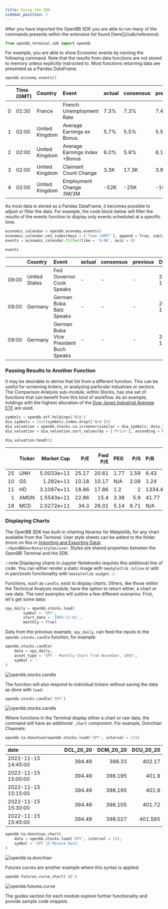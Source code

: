 ```yaml
---
title: Using the SDK 
sidebar_position: 2
---
```


After you have imported the OpenBB SDK you are able to run many of the commands presents within the extensive list found [here]](/sdk/reference).

```python
from openbb_terminal.sdk import openbb
```

For example, you are able to show Economic events by running the following command. Note that the results from data functions are not stored to memory unless explicitly instructed to. Most functions returning data are presented as a Pandas DataFrame.

```python
openbb.economy.events()
```

|     | Time (GMT) | Country        | Event                         | actual | consensus | previous | Date       |
| --: | :--------- | :------------- | :---------------------------- | :----- | :-------- | :------- | :--------- |
|   0 | 01:30      | France         | French Unemployment Rate      | 7.3%   | 7.3%      | 7.4%     | 2022-11-15 |
|   1 | 02:00      | United Kingdom | Average Earnings ex Bonus     | 5.7%   | 5.5%      | 5.5%     | 2022-11-15 |
|   2 | 02:00      | United Kingdom | Average Earnings Index +Bonus | 6.0%   | 5.9%      | 6.1%     | 2022-11-15 |
|   3 | 02:00      | United Kingdom | Claimant Count Change         | 3.3K   | 17.3K     | 3.9K     | 2022-11-15 |
|   4 | 02:00      | United Kingdom | Employment Change 3M/3M       | -52K   | -25K      | -109K    | 2022-11-15 |

As most data is stored as a Pandas DataFrame, it becomes possible to adjust or filter the data. For example, the code block below will filter the results of the events function to display only events scheduled at a specific time.

```python
economic_calendar = openbb.economy.events()
economic_calendar.set_index(keys = ['Time (GMT)'], append = True, inplace = True)
events = economic_calendar.filter(like = '9:00', axis = 0)

events
```

|       | Country       | Event                                  | actual | consensus | previous | Date       |
| :---- | :------------ | :------------------------------------- | :----- | :-------- | :------- | :--------- |
| 09:00 | United States | Fed Governor Cook Speaks               | -      | -         | -        | 2022-11-15 |
| 09:00 | Germany       | German Buba Balz Speaks                | -      | -         | -        | 2022-11-15 |
| 09:00 | Germany       | German Buba Vice President Buch Speaks | -      | -         | -        | 2022-11-15 |

### Passing Results to Another Function

It may be desirable to derive that list from a different function. This can be useful for screening tickers, or analyzing particular industries or sectors. The Comparison Analysis sub-module, within Stocks, has one set of functions that can benefit from this kind of workflow. As an example, holdings with the highest allocation of the [Dow Jones Industrial Average ETF](https://www.ssga.com/us/en/intermediary/etfs/funds/spdr-dow-jones-industrial-average-etf-trust-dia) are used.

```python
symbols = openbb.etf.holdings('DIA')
dia_symbols = list(symbols.index.drop(['N/A']))
dia_valuation = openbb.stocks.ca.screener(similar = dia_symbols, data_type = 'valuation')
dia_valuation = dia_valuation.sort_values(by = ['Price'], ascending = False).convert_dtypes()

dia_valuation.head(5)
```

|     | Ticker | Market Cap |   P/E | Fwd P/E | PEG  |  P/S | P/B     |   P/C |  P/FCF | EPS this Y | EPS next Y | EPS past 5Y | EPS next 5Y | Sales past 5Y |  Price |  Change |  Volume |
| --: | :----- | ---------: | ----: | ------: | :--- | ---: | :------ | ----: | -----: | ---------: | ---------: | ----------: | ----------: | ------------: | -----: | ------: | ------: |
|  25 | UNH    | 5.0033e+11 | 25.17 |   20.61 | 1.77 | 1.59 | 6.43    | 12.88 |  19.61 |      0.128 |     0.1315 |       0.201 |      0.1422 |         0.092 | 503.01 | -0.0209 | 5007787 |
|  10 | GS     |  1.282e+11 | 10.18 |   10.17 | N/A  | 2.08 | 1.24    |  0.45 |   2.98 |      1.403 |     0.0976 |       0.296 |     -0.0912 |         0.113 | 382.88 |  0.0014 | 3184768 |
|  11 | HD     | 3.1097e+11 | 18.86 |   17.86 | 1.2  |    2 | 1334.43 |   247 |  89.72 |      0.301 |     0.0361 |       0.192 |       0.157 |         0.098 | 311.93 |  0.0163 | 9239159 |
|   1 | AMGN   | 1.5543e+11 | 22.86 |    15.4 | 3.38 |  5.9 | 41.77   | 13.54 |  32.04 |     -0.165 |     0.0486 |       0.001 |      0.0677 |         0.025 |  283.6 |  -0.006 | 2761083 |
|  18 | MCD    | 2.0272e+11 |  34.3 |   26.01 | 5.14 | 8.71 | N/A     | 71.67 | 118.65 |      0.591 |     0.0522 |        0.13 |      0.0667 |        -0.012 | 267.84 | -0.0163 | 5421817 |

### Displaying Charts

The OpenBB SDK has built-in charting libraries for Matplotlib, for any chart available from the Terminal. User style sheets can be added to the folder (more on this in [Importing and Exporting Data](/sdk/guides/basics/data)), `~/OpenBBUserData/styles/user`. Styles are shared properties between the OpenBB Terminal and the SDK.

:::note Displaying charts in Jupyter Notebooks requires this additional line of code. You can either render a static image with `%matplotlib inline` or add in pan/zoom functionality with `%matplotlib widget`.
:::

Functions, such as `candle`, exist to display charts. Others, like those within the Technical Analysis module, have the option to return either, a chart or raw data. The next examples will outline a few different scenarios. First, let's get some data:

```python
spy_daily = openbb.stocks.load(
        symbol = 'SPY',
        start_date = '1993-11-01',
        monthly = True)
```

Data from the previous example, `spy_daily`, can feed the inputs to the `openbb.stocks.candle` function, for example:

```python
openbb.stocks.candle(
    data = spy_daily,
    asset_type = 'SPY - Monthly Chart from November, 1993',
    symbol = ''
)
```

![openbb.stocks.candle](https://user-images.githubusercontent.com/85772166/202801049-083ec045-7038-440b-8a54-7a02269e4a40.png "openbb.stocks.candle")

The function will also respond to individual tickers without saving the data as done with `load`:

```python
openbb.stocks.candle('SPY')
```

![openbb.stocks.candle](https://user-images.githubusercontent.com/85772166/203477909-6a97175b-b3e3-4236-9753-609895c6aa69.png "openbb.stocks.candle")

Where functions in the Terminal display either a chart or raw data, the command will have an additional `_chart` component. For example, Donchian Channels:

```python
openbb.ta.donchian(openbb.stocks.load('SPY', interval = 15))
```

| date                | DCL_20_20 | DCM_20_20 | DCU_20_20 |
| :------------------ | --------: | --------: | --------: |
| 2022-11-15 14:45:00 |    394.49 |    398.33 |    402.17 |
| 2022-11-15 15:00:00 |    394.49 |   398.195 |     401.9 |
| 2022-11-15 15:15:00 |    394.49 |   398.195 |     401.9 |
| 2022-11-15 15:30:00 |    394.49 |   398.105 |    401.72 |
| 2022-11-15 15:45:00 |    394.49 |   398.027 |   401.565 |

```python
openbb.ta.donchian_chart(
    data = openbb.stocks.load('SPY', interval = 15),
    symbol = 'SPY 15 Minute Data'
)
```

![openbb.ta.donchian](https://user-images.githubusercontent.com/85772166/202802907-40fa97c8-055d-4ef5-bbc2-7f01a5c5b738.png "openbb.ta.donchian")

Futures curves are another example where this syntax is applied:

```python
openbb.futures.curve_chart('GE')
```

![openbb.futures.curve](https://user-images.githubusercontent.com/85772166/201583945-18364efa-c305-4c1a-a032-f779e28894c8.png "openbb.futures.curve")

The guides section for each module explore further functionality and provide sample code snippets.
